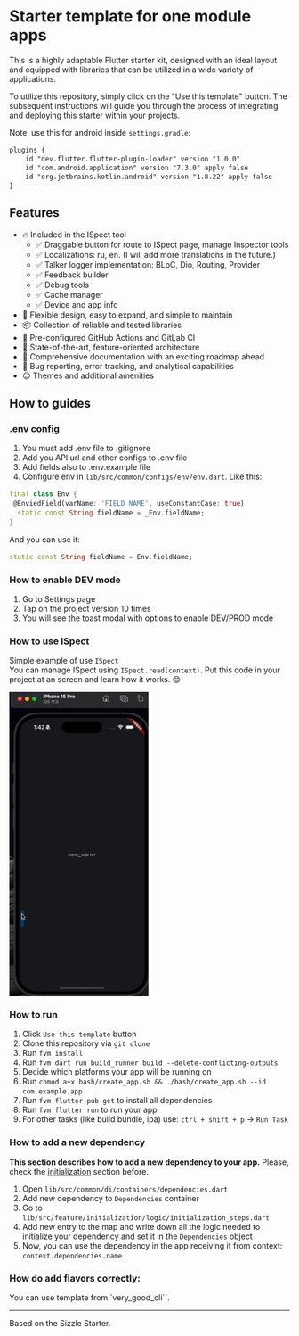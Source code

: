 # Starter template for one module apps

This is a highly adaptable Flutter starter kit, designed with an ideal layout and equipped with libraries that can be utilized in a wide variety of applications.

To utilize this repository, simply click on the "Use this template" button. The subsequent instructions will guide you through the process of integrating and deploying this starter within your projects.

Note: use this for android inside `settings.gradle`:
```
plugins {
    id "dev.flutter.flutter-plugin-loader" version "1.0.0"
    id "com.android.application" version "7.3.0" apply false
    id "org.jetbrains.kotlin.android" version "1.8.22" apply false
}
```


## Features

- 🔥 Included in the ISpect tool
   - ✅ Draggable button for route to ISpect page, manage Inspector tools
   - ✅ Localizations: ru, en. (I will add more translations in the future.)
   - ✅ Talker logger implementation: BLoC, Dio, Routing, Provider
   - ✅ Feedback builder
   - ✅ Debug tools
   - ✅ Cache manager
   - ✅ Device and app info
- 🧜 Flexible design, easy to expand, and simple to maintain
- 📦 Collection of reliable and tested libraries
- 🚛 Pre-configured GitHub Actions and GitLab CI
- 🚀 State-of-the-art, feature-oriented architecture
- 📌 Comprehensive documentation with an exciting roadmap ahead
- 🐛 Bug reporting, error tracking, and analytical capabilities
- 😌 Themes and additional amenities

## How to guides

### .env config
1. You must add .env file to .gitignore
2. Add you API url and other configs to .env file
3. Add fields also to .env.example file
4. Configure env in `lib/src/common/configs/env/env.dart`. Like this:
```dart
final class Env {
 @EnviedField(varName: 'FIELD_NAME', useConstantCase: true)
  static const String fieldName = _Env.fieldName;
}
```  

And you can use it:
```dart
static const String fieldName = Env.fieldName;
```

### How to enable DEV mode

1. Go to Settings page
2. Tap on the project version 10 times
3. You will see the toast modal with options to enable DEV/PROD mode

### How to use ISpect

Simple example of use `ISpect`<br>
You can manage ISpect using `ISpect.read(context)`.
Put this code in your project at an screen and learn how it works. 😊

<div style="display: flex; flex-direction: row; align-items: flex-start; justify-content: flex-start;">
  <img src="https://github.com/K1yoshiSho/packages_assets/blob/main/assets/ispect/preview_usage.gif?raw=true"
  alt="ISpect's example" width="250" style="margin-right: 10px;"/>
</div>


### How to run

1. Click `Use this template` button
2. Clone this repository via `git clone`
3. Run `fvm install`
4. Run `fvm dart run build_runner build --delete-conflicting-outputs`
5. Decide which platforms your app will be running on
6. Run `chmod a+x bash/create_app.sh && ./bash/create_app.sh --id com.example.app`
7. Run `fvm flutter pub get` to install all dependencies
8. Run `fvm flutter run` to run your app
9. For other tasks (like build bundle, ipa) use: `ctrl + shift + p` -> `Run Task`

### How to add a new dependency

**This section describes how to add a new dependency to your app.** Please, check the [initialization](#initialization) section before.

1. Open `lib/src/common/di/containers/dependencies.dart`
2. Add new dependency to `Dependencies` container
3. Go to `lib/src/feature/initialization/logic/initialization_steps.dart`
4. Add new entry to the map and write down all the logic needed to initialize your dependency and set it in the `Dependencies` object
5. Now, you can use the dependency in the app receiving it from context: `context.dependencies.name`

### How do add flavors correctly:
You can use template from `very_good_cli``.

---

Based on the Sizzle Starter.